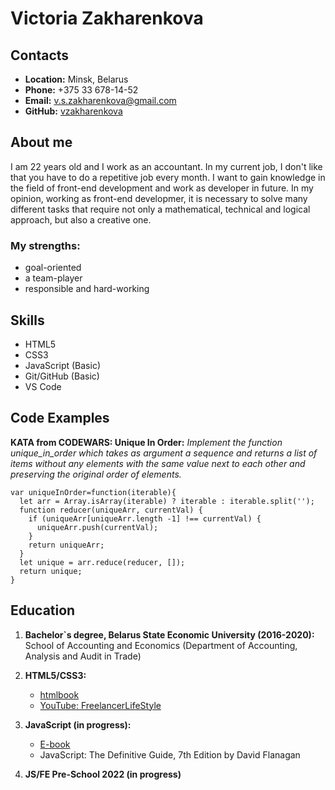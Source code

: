 # Victoria Zakharenkova
## Contacts
* **Location:** Minsk, Belarus
* **Phone:** +375 33 678-14-52
* **Email:** v.s.zakharenkova@gmail.com
* **GitHub:** [vzakharenkova](https://github.com/vzakharenkova)
<!-- end of the list -->

## About me
I am 22 years old and I work as an accountant. In my current job, I don't like that you have to do a repetitive job every month. I want to gain knowledge in the field of front-end development and work as developer in future. In my opinion, working as front-end developmer, it is necessary to solve many different tasks that require not only a mathematical, technical and logical approach, but also a creative one.
### My strengths:
* goal-oriented
* a team-player
* responsible and hard-working

## Skills
* HTML5
* CSS3
* JavaScript (Basic)
* Git/GitHub (Basic)
* VS Code

## Code Examples
**KATA from CODEWARS: Unique In Order:**
*Implement the function unique_in_order which takes as argument a sequence and returns a list of items without any elements with the same value next to each other and preserving the original order of elements.*
```
var uniqueInOrder=function(iterable){
  let arr = Array.isArray(iterable) ? iterable : iterable.split('');
  function reducer(uniqueArr, currentVal) {
    if (uniqueArr[uniqueArr.length -1] !== currentVal) {
      uniqueArr.push(currentVal);
    }
    return uniqueArr;
  }
  let unique = arr.reduce(reducer, []);
  return unique;
}
```
## Education
1. **Bachelor`s degree, Belarus State Economic University (2016-2020):** School of Accounting and Economics (Department of Accounting, Analysis and Audit in Trade)
2. **HTML5/CSS3:** 
    * [htmlbook](http://htmlbook.ru/)
    * [YouTube: FreelancerLifeStyle](https://www.youtube.com/c/FreelancerLifeStyle)

3. **JavaScript (in progress):**
    * [E-book](https://learn.javascript.ru/)
    * JavaScript: The Definitive Guide, 7th Edition by David Flanagan

4. **JS/FE Pre-School 2022 (in progress)**
